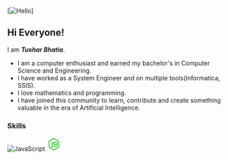 [![Hello](https://media3.giphy.com/media/v1.Y2lkPTc5MGI3NjExdDExeWV5bnp0enJ0NHd6eDA5aWRzZTU5dmg4M2d3MzhhNGxxMW1jNCZlcD12MV9pbnRlcm5hbF9naWZfYnlfaWQmY3Q9Zw/Lny6Rw04nsOOc/giphy.gif)]
<h2>Hi Everyone!</h2>
I am <em><strong>Tushar Bhatia</strong></em>. 

<ul>
  <li>I am a computer enthusiast and earned my bachelor's in Computer Science and Engineering.</li>
  <li>I have worked as a System Engineer and on multiple tools(Informatica, SSIS).</li>
  <li>I love mathematics and programming.</li>
  <li>I have joined this community to learn, contribute and create something valuable in the era of Artificial Intelligence. </li>
</ul>

<h3>Skills</h3>

![JavaScript](https://camo.githubusercontent.com/eb0979be784dabaedffe64d7a7b0dd91638e70e98ba739f522b00e6c4074911d/68747470733a2f2f696d672e736869656c64732e696f2f62616467652f4a6176615363726970742d4637444631433f6c6f676f3d6a617661736372697074266c6f676f436f6c6f723d7768697465)
![NodeJs](nodejs.JPG)



<!---
tusharx0809/tusharx0809 is a ✨ particular ✨ repository because its `README.md` (this file) appears on your GitHub profile.
You can click the Preview link to take a look at your changes.
--->
